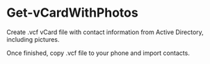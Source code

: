 # Get-vCardWithPhotos
Create .vcf vCard file with contact information from Active Directory, including pictures.

Once finished, copy .vcf file to your phone and import contacts.
